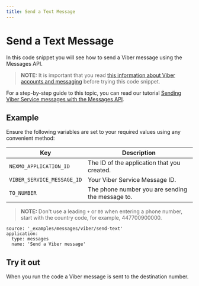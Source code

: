 ```yaml
---
title: Send a Text Message
---
```


# Send a Text Message

In this code snippet you will see how to send a Viber message using the Messages API.

> **NOTE:** It is important that you read [this information about Viber accounts and messaging](/messages/concepts/viber) before trying this code snippet.

For a step-by-step guide to this topic, you can read our tutorial [Sending Viber Service messages with the Messages API](/tutorials/sending-viber-service-messages-with-messages-api).

## Example

Ensure the following variables are set to your required values using any convenient method:

Key | Description
-- | --
`NEXMO_APPLICATION_ID` | The ID of the application that you created.
`VIBER_SERVICE_MESSAGE_ID` | Your Viber Service Message ID.
`TO_NUMBER` | The phone number you are sending the message to. 

> **NOTE:** Don't use a leading `+` or `00` when entering a phone number, start with the country code, for example, 447700900000.

```code_snippets
source: '_examples/messages/viber/send-text'
application:
  type: messages
  name: 'Send a Viber message'
```

## Try it out

When you run the code a Viber message is sent to the destination number.
